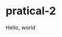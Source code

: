 # pratical-2
<html>
  <head>
  <title> My Webpage!</title>
  </head>
<body>
Hello, world
</body>
</html>

